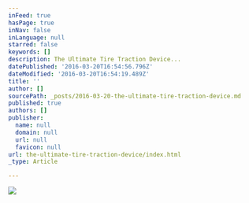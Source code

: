 ```yaml
---
inFeed: true
hasPage: true
inNav: false
inLanguage: null
starred: false
keywords: []
description: The Ultimate Tire Traction Device...
datePublished: '2016-03-20T16:54:56.796Z'
dateModified: '2016-03-20T16:54:19.489Z'
title: ''
author: []
sourcePath: _posts/2016-03-20-the-ultimate-tire-traction-device.md
published: true
authors: []
publisher:
  name: null
  domain: null
  url: null
  favicon: null
url: the-ultimate-tire-traction-device/index.html
_type: Article

---
```

![](https://the-grid-user-content.s3-us-west-2.amazonaws.com/4e8967c8-4056-4cd6-af39-e81cdcc3619f.jpg)